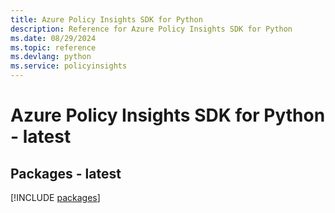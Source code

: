 ```yaml
---
title: Azure Policy Insights SDK for Python
description: Reference for Azure Policy Insights SDK for Python
ms.date: 08/29/2024
ms.topic: reference
ms.devlang: python
ms.service: policyinsights
---
```

# Azure Policy Insights SDK for Python - latest
## Packages - latest
[!INCLUDE [packages](policy-insights-index.md)]